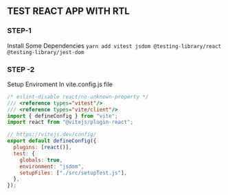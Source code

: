 
## TEST REACT APP WITH RTL

### STEP-1
Install Some Dependencies
``` yarn add vitest jsdom @testing-library/react @testing-library/jest-dom ```
### STEP -2
Setup Enviroment
In vite.config.js file
```js
/* eslint-disable react/no-unknown-property */
/// <reference types="vitest"/>
/// <reference types="vite/client"/>
import { defineConfig } from "vite";
import react from "@vitejs/plugin-react";

// https://vitejs.dev/config/
export default defineConfig({
  plugins: [react()],
  test: {
    globals: true,
    environment: "jsdom",
    setupFiles: ["./src/setupTest.js"],
  },
});
```


